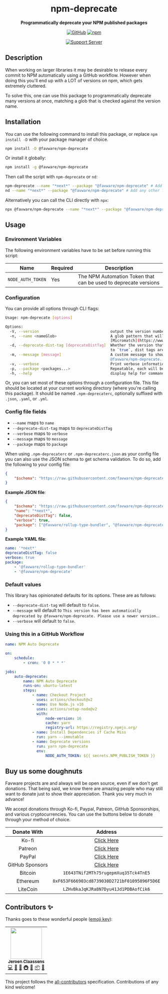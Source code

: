 <div align="center">

# npm-deprecate

**Programmatically deprecate your NPM published packages**

[![GitHub](https://img.shields.io/github/license/favware/npm-deprecate)](https://github.com/favware/npm-deprecate/blob/main/LICENSE)
[![npm](https://img.shields.io/npm/v/@favware/npm-deprecate?color=crimson&logo=npm)](https://www.npmjs.com/package/@favware/npm-deprecate)

[![Support Server](https://discord.com/api/guilds/512303595966824458/embed.png?style=banner2)](https://join.favware.tech)

</div>

## Description

When working on larger libraries it may be desirable to release every commit to NPM automatically using a GitHub workflow.
However when doing this you'll end up with a LOT of versions on npm, which gets extremely cluttered.

To solve this, one can use this package to programmatically deprecate many versions at once, matching a glob that is checked against the version name.

## Installation

You can use the following command to install this package, or replace
`npm install -D` with your package manager of choice.

```sh
npm install -D @favware/npm-deprecate
```

Or install it globally:

```sh
npm install -g @favware/npm-deprecate
```

Then call the script with `npm-deprecate` or `nd`:

```sh
npm-deprecate --name "*next*" --package "@favware/npm-deprecate" # Add any other flags or use --help
nd --name "*next*" --package "@favware/npm-deprecate" # Add any other flags or use --help
```

Alternatively you can call the CLI directly with `npx`:

```sh
npx @favware/npm-deprecate --name "*next*" --package "@favware/npm-deprecate" # Add any other flags or use --help
```

## Usage

### Environment Variables

The following environment variables have to be set before running this script:

| Name              | Required | Description                                                     |
| ----------------- | -------- | --------------------------------------------------------------- |
| `NODE_AUTH_TOKEN` | Yes      | The NPM Automation Token that can be used to deprecate versions |

### Configuration

You can provide all options through CLI flags:

```sh
Usage: npm-deprecate [options]

Options:
  -V, --version                                output the version number
  -n, --name <nameGlob>                        A glob pattern that will determine which packages are deprecated. Anything that passes
                                               [Micromatch](https://www.npmjs.com/package/micromatch) will work here. For example set `*dev*` to match `13.2.0-dev.123a`.
  -d, --deprecate-dist-tag [deprecateDistTag]  Whether the version that is in the current dist tags should be preserved or not. By default dist tags are preserved. When set
                                               to `true`, dist tags are pruned. (default: false)
  -m, --message [message]                      A custom message to show for all the deprecated versions. (default: "This version has been automatically deprecated by
                                               @favware/npm-deprecate. Please use a newer version.")
  -v, --verbose                                Print verbose information (default: false)
  -p, --package <packages...>                  Repeatable, each will be treated as another package. The packages that should be deprecated
  -h, --help                                   display help for command
```

Or, you can set most of these options through a configuration file. This
file should be located at your current working directory (where you're
calling this package). It should be named `.npm-deprecaterc`, optionally
suffixed with `.json`, `.yaml`, or `.yml`.

### Config file fields

-   `--name` maps to `name`
-   `--deprecate-dist-tag` maps to `deprecateDistTag`
-   `--verbose` maps to `verbose`
-   `--message` maps to `message`
-   `--package` maps to `package`

When using `.npm-deprecaterc` or `.npm-deprecaterc.json` as
your config file you can also use the JSON schema to get schema
validation. To do so, add the following to your config file:

```json
{
	"$schema": "https://raw.githubusercontent.com/favware/npm-deprecate/main/assets/npm-deprecate.schema.json"
}
```

**Example JSON file**:

```json
{
	"$schema": "https://raw.githubusercontent.com/favware/npm-deprecate/main/assets/npm-deprecate.schema.json",
	"name": "*next*",
	"deprecateDistTag": false,
	"verbose": true,
	"package": ["@favware/rollup-type-bundler", "@favware/npm-deprecate"]
}
```

**Example YAML file**:

```yaml
name: '*next*'
deprecateDistTag: false
verbose: true
package:
    - '@favware/rollup-type-bundler'
    - '@favware/npm-deprecate'
```

### Default values

This library has opinionated defaults for its options. These are as follows:

-   `--deprecate-dist-tag` will default to `false`.
-   `--message` will default to `This version has been automatically deprecated by @favware/npm-deprecate. Please use a newer version.`.
-   `--verbose` will default to `false`.

### Using this in a GitHub Workflow

```yaml
name: NPM Auto Deprecate

on:
    schedule:
        - cron: '0 0 * * *'

jobs:
    auto-deprecate:
        name: NPM Auto Deprecate
        runs-on: ubuntu-latest
        steps:
            - name: Checkout Project
              uses: actions/checkout@v2
            - name: Use Node.js v16
              uses: actions/setup-node@v2
              with:
                  node-version: 16
                  cache: yarn
                  registry-url: https://registry.npmjs.org/
            - name: Install Dependencies if Cache Miss
              run: yarn --immutable
            - name: Deprecate versions
              run: yarn npm-deprecate
              env:
                  NODE_AUTH_TOKEN: ${{ secrets.NPM_PUBLISH_TOKEN }}
```

## Buy us some doughnuts

Favware projects are and always will be open source, even if we don't get
donations. That being said, we know there are amazing people who may still
want to donate just to show their appreciation. Thank you very much in
advance!

We accept donations through Ko-fi, Paypal, Patreon, GitHub Sponsorships,
and various cryptocurrencies. You can use the buttons below to donate
through your method of choice.

|   Donate With   |                      Address                      |
| :-------------: | :-----------------------------------------------: |
|      Ko-fi      |  [Click Here](https://donate.favware.tech/kofi)   |
|     Patreon     | [Click Here](https://donate.favware.tech/patreon) |
|     PayPal      | [Click Here](https://donate.favware.tech/paypal)  |
| GitHub Sponsors |  [Click Here](https://github.com/sponsors/Favna)  |
|     Bitcoin     |       `1E643TNif2MTh75rugepmXuq35Tck4TnE5`        |
|    Ethereum     |   `0xF653F666903cd8739030D2721bF01095896F5D6E`    |
|    LiteCoin     |       `LZHvBkaJqKJRa8N7Dyu41Jd1PDBAofCik6`        |

## Contributors ✨

Thanks goes to these wonderful people ([emoji key](https://allcontributors.org/docs/en/emoji-key)):

<!-- ALL-CONTRIBUTORS-LIST:START - Do not remove or modify this section -->
<!-- prettier-ignore-start -->
<!-- markdownlint-disable -->
<table>
  <tr>
    <td align="center"><a href="https://favware.tech/"><img src="https://avatars3.githubusercontent.com/u/4019718?v=4?s=100" width="100px;" alt=""/><br /><sub><b>Jeroen Claassens</b></sub></a><br /><a href="https://github.com/npm-deprecate/favware/commits?author=Favna" title="Code">💻</a> <a href="#design-Favna" title="Design">🎨</a> <a href="#ideas-Favna" title="Ideas, Planning, & Feedback">🤔</a> <a href="#infra-Favna" title="Infrastructure (Hosting, Build-Tools, etc)">🚇</a> <a href="#maintenance-Favna" title="Maintenance">🚧</a> <a href="#platform-Favna" title="Packaging/porting to new platform">📦</a> <a href="#projectManagement-Favna" title="Project Management">📆</a></td>
  </tr>
</table>

<!-- markdownlint-restore -->
<!-- prettier-ignore-end -->

<!-- ALL-CONTRIBUTORS-LIST:END -->

This project follows the [all-contributors](https://github.com/all-contributors/all-contributors) specification. Contributions of any kind welcome!

